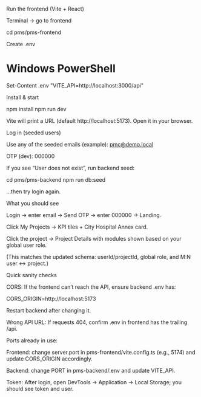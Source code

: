 Run the frontend (Vite + React)

Terminal → go to frontend

cd pms/pms-frontend

Create .env

# Windows PowerShell
Set-Content .env "VITE_API=http://localhost:3000/api"

Install & start

npm install
npm run dev


Vite will print a URL (default http://localhost:5173). Open it in your browser.

Log in (seeded users)

Use any of the seeded emails (example): pmc@demo.local

OTP (dev): 000000

If you see “User does not exist”, run backend seed:

cd pms/pms-backend
npm run db:seed


…then try login again.

What you should see

Login → enter email → Send OTP → enter 000000 → Landing.

Click My Projects → KPI tiles + City Hospital Annex card.

Click the project → Project Details with modules shown based on your global user role.

(This matches the updated schema: userId/projectId, global role, and M:N user ↔ project.)

Quick sanity checks

CORS: If the frontend can’t reach the API, ensure backend .env has:

CORS_ORIGIN=http://localhost:5173


Restart backend after changing it.

Wrong API URL: If requests 404, confirm .env in frontend has the trailing /api.

Ports already in use:

Frontend: change server.port in pms-frontend/vite.config.ts (e.g., 5174) and update CORS_ORIGIN accordingly.

Backend: change PORT in pms-backend/.env and update VITE_API.

Token: After login, open DevTools → Application → Local Storage; you should see token and user.